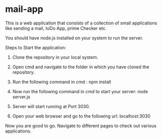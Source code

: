 # mail-app

This is a web application that consists of a collection of small applications like sending a mail, toDo App, prime Checker etc.

You should have node.js installed on your system to run the server.

Steps to Start the application:
1. Clone the repository in your local system.

2. Open cmd and navigate to the folder in which you have cloned the repository.

3. Run the following command in cmd :
npm install

4. Now run the following command in cmd to start your server:
node server.js

5. Server will start running at Port 3030.

6. Open your web browser and go to the following url:
localhost:3030

Now you are good to go. Navigate to different pages to check out various applications.